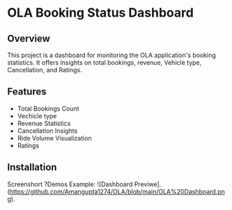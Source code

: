 # OLA Booking Status Dashboard

## Overview
This project is a dashboard for monitoring the OLA application's booking statistics. It offers insights on total bookings, revenue, Vehicle type, Cancellation, and Ratings.
## Features
- Total Bookings Count
- Vechicle type
- Revenue Statistics
- Cancellation Insights
- Ride Volume Visualization
- Ratings

## Installation
Screenshort ?Demos
Example: ![Dashboard Previwe].(https://github.com/Amangupta1274/OLA/blob/main/OLA%20Dashboard.png).
